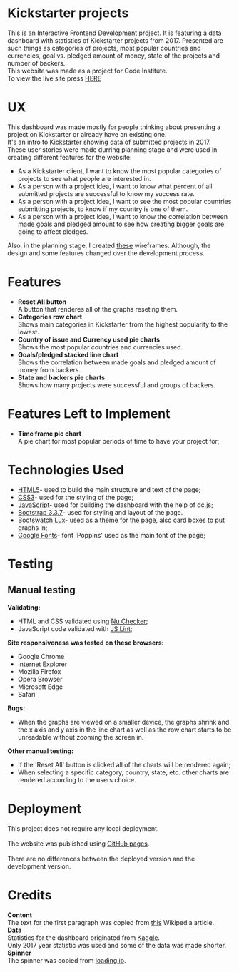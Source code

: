 # Kickstarter projects
This is an Interactive Frontend Development project. It is featuring a data dashboard with statistics of Kickstarter projects from 2017.
Presented are such things as categories of projects, most popular countries and currencies,
goal vs. pledged amount of money, state of the projects and number of backers. <br>
This website was made as a project for Code Institute.<br>
To view the live site press <a href='#'>HERE</a>
# UX
This dashboard was made mostly for people thinking about presenting a project on Kickstarter or already have an existing one.<br>
It's an intro to Kickstarter showing data of submitted projects in 2017.<br>
These user stories were made durring planning stage 
and were used in creating different features for the website:

<ul>
<li>As a Kickstarter client, I want to know the most popular categories of projects to see what people are interested in.</li>
<li>As a person with a project idea, I want to know what percent of all submitted projects are successful to know my success rate.</li>
<li>As a person with a project idea, I want to see the most popular countries submitting projects, to know if my country is one of them.</li>
<li>As a person with a project idea, I want to know the correlation between made goals and pledged amount to see how creating bigger goals are going to affect pledges.</li>
</ul>

Also, in the planning stage, I created <a href='wireframes/wireframes.pdf'>these</a> wireframes. 
Although, the design and some features changed over the development process.

# Features

<ul>
<li><strong>Reset All button</strong><br>A button that renderes all of the graphs reseting them.</li>
<li><strong>Categories row chart</strong><br>Shows main categories in Kickstarter from the highest popularity to the lowest.</li>
<li><strong>Country of issue and Currency used pie charts</strong><br>Shows the most popular countries and currencies used.</li>
<li><strong>Goals/pledged stacked line chart</strong><br>Shows the correlation between made goals and pledged amount of money from backers.</li>
<li><strong>State and backers pie charts</strong><br>Shows how many projects were successful and groups of backers.</li>
</ul>

# Features Left to Implement
<ul>
<li><strong>Time frame pie chart</strong><br>A pie chart for most popular periods of time to have your project for;</li>
</ul>

# Technologies Used

<ul>
<li><a href='https://developer.mozilla.org/en-US/docs/Web/Guide/HTML/HTML5'>HTML5</a>- used to build the main structure and text of the page;</li>
<li><a href='https://developer.mozilla.org/en-US/docs/Web/CSS/CSS3'>CSS3</a>- used for the styling of the page;</li>
<li><a href='https://www.javascript.com/'>JavaScript</a>- used for building the dashboard with the help of dc.js;</li>
<li><a href='https://getbootstrap.com/docs/3.3/'>Bootstrap 3.3.7</a>- used for styling and layout of the page.</li>
<li><a href='https://bootswatch.com/lux/'>Bootswatch Lux</a>- used as a theme for the page, also card boxes to put graphs in;</li>
<li><a href='https://fonts.google.com/'>Google Fonts</a>- font 'Poppins' used as the main font of the page;</li>
</ul>

# Testing

<h2>Manual testing</h2>

<strong>Validating:</strong><br>
<ul>
<li>HTML and CSS validated using <a href='https://validator.w3.org/nu/#textarea'>Nu Checker</a>;</li>
<li>JavaScript code validated with <a href='https://www.jslint.com/'>JS Lint</a>;</li>
</ul>

<strong>Site responsiveness was tested on these browsers:</strong><br>
<ul>
<li>Google Chrome</li>
<li>Internet Explorer</li>
<li>Mozilla Firefox</li>
<li>Opera Browser</li>
<li>Microsoft Edge</li>
<li>Safari</li>
</ul>

<strong>Bugs:</strong><br>
<ul>
<li>When the graphs are viewed on a smaller device, the graphs shrink and the x axis and y axis in the line chart as well as the row chart starts to be unreadable without zooming the screen in.</li>
</ul>

<strong>Other manual testing:</strong><br>
<ul>
<li>If the 'Reset All' button is clicked all of the charts will be rendered again;</li>
<li>When selecting a specific category, country, state, etc. other charts are rendered according to the users choice.</li>
</ul>

# Deployment
This project does not require any local deployment.<br><br>
The website was published using <a href='https://surelis848.github.io/Kickstarter-projects-statistics/'>GitHub pages</a>.<br><br>
There are no differences between the deployed version and the development version.

# Credits
<strong>Content</strong><br>
The text for the first paragraph was copied from <a href='https://en.wikipedia.org/wiki/Kickstarter'>this</a> Wikipedia article.<br>
<strong>Data</strong><br>
Statistics for the dashboard originated from <a href='https://www.kaggle.com/kemical/kickstarter-projects#ks-projects-201801.csv'>Kaggle</a>.<br>
Only 2017 year statistic was used and some of the data was made shorter.<br>
<strong>Spinner</strong><br>
The spinner was copied from <a href='https://loading.io/css/'>loading.io</a>.<br>